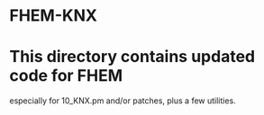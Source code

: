 # FHEM-KNX
# This directory contains updated code for FHEM
especially for 10_KNX.pm
and/or patches, plus a few utilities.
 
